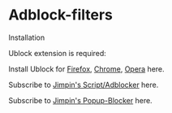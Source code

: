# Adblock-filters

Installation

Ublock extension is required:

Install Ublock for <a href="https://addons.mozilla.org/sv-SE/firefox/addon/ublock-origin" rel="nofollow">Firefox</a>, <a href="https://chrome.google.com/webstore/detail/ublock-origin/cjpalhdlnbpafiamejdnhcphjbkeiagm" rel="nofollow">Chrome</a>, <a href="https://addons.opera.com/sv/extensions/details/ublock" rel="nofollow">Opera</a> here.

Subscribe to <a href="https://subscribe.adblockplus.org/?location=https://raw.githubusercontent.com/Jimpin/Adblock-filters/master/filter.txt&amp;title=Jimpin%20s%20Script/Adblocker" rel="nofollow">Jimpin's Script/Adblocker</a> here.

Subscribe to <a href="https://subscribe.adblockplus.org/?location=https://raw.githubusercontent.com/Jimpin/Adblock-filters/master/popup-blocker.txt&amp;title=Jimpin%20s%20Popup-Blocker" rel="nofollow">Jimpin's Popup-Blocker</a> here.
